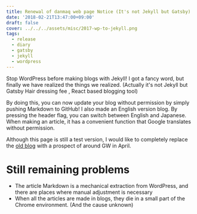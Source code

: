 ```yaml
---
title: Renewal of danmaq web page Notice (It's not Jekyll but Gatsby)
date: '2018-02-21T13:47:00+09:00'
draft: false
cover: ../../../assets/misc/2017-wp-to-jekyll.png
tags:
  - release
  - diary
  - gatsby
  - jekyll
  - wordpress
---
```


Stop WordPress before making blogs with Jekyll! I got a fancy word, but finally we have realized the things we realized. (Actually it's not Jekyll but Gatsby Hair dressing fee , React based blogging tool)

By doing this, you can now update your blog without permission by simply pushing Markdown to GitHub! I also made an English version blog. By pressing the header flag, you can switch between English and Japanese. When making an article, it has a convenient function that Google translates without permission.

Although this page is still a test version, I would like to completely replace the [old blog](https://danmaq.com/) with a prospect of around GW in April.

# Still remaining problems

*   The article Markdown is a mechanical extraction from WordPress, and there are places where manual adjustment is necessary
*   When all the articles are made in blogs, they die in a small part of the Chrome environment. (And the cause unknown)
